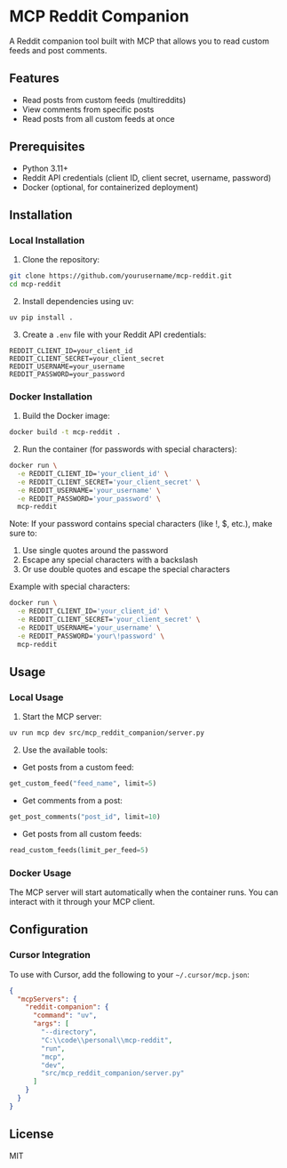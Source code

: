 # MCP Reddit Companion

A Reddit companion tool built with MCP that allows you to read custom feeds and post comments.

## Features

- Read posts from custom feeds (multireddits)
- View comments from specific posts
- Read posts from all custom feeds at once

## Prerequisites

- Python 3.11+
- Reddit API credentials (client ID, client secret, username, password)
- Docker (optional, for containerized deployment)

## Installation

### Local Installation

1. Clone the repository:
```bash
git clone https://github.com/yourusername/mcp-reddit.git
cd mcp-reddit
```

2. Install dependencies using uv:
```bash
uv pip install .
```

3. Create a `.env` file with your Reddit API credentials:
```env
REDDIT_CLIENT_ID=your_client_id
REDDIT_CLIENT_SECRET=your_client_secret
REDDIT_USERNAME=your_username
REDDIT_PASSWORD=your_password
```

### Docker Installation

1. Build the Docker image:
```bash
docker build -t mcp-reddit .
```

2. Run the container (for passwords with special characters):
```bash
docker run \
  -e REDDIT_CLIENT_ID='your_client_id' \
  -e REDDIT_CLIENT_SECRET='your_client_secret' \
  -e REDDIT_USERNAME='your_username' \
  -e REDDIT_PASSWORD='your_password' \
  mcp-reddit
```

Note: If your password contains special characters (like !, $, etc.), make sure to:
1. Use single quotes around the password
2. Escape any special characters with a backslash
3. Or use double quotes and escape the special characters

Example with special characters:
```bash
docker run \
  -e REDDIT_CLIENT_ID='your_client_id' \
  -e REDDIT_CLIENT_SECRET='your_client_secret' \
  -e REDDIT_USERNAME='your_username' \
  -e REDDIT_PASSWORD='your\!password' \
  mcp-reddit
```

## Usage

### Local Usage

1. Start the MCP server:
```bash
uv run mcp dev src/mcp_reddit_companion/server.py
```

2. Use the available tools:
- Get posts from a custom feed:
```python
get_custom_feed("feed_name", limit=5)
```

- Get comments from a post:
```python
get_post_comments("post_id", limit=10)
```

- Get posts from all custom feeds:
```python
read_custom_feeds(limit_per_feed=5)
```

### Docker Usage

The MCP server will start automatically when the container runs. You can interact with it through your MCP client.

## Configuration

### Cursor Integration

To use with Cursor, add the following to your `~/.cursor/mcp.json`:

```json
{
  "mcpServers": {
    "reddit-companion": {
      "command": "uv",
      "args": [
        "--directory",
        "C:\\code\\personal\\mcp-reddit",
        "run",
        "mcp",
        "dev",
        "src/mcp_reddit_companion/server.py"
      ]
    }
  }
}
```

## License

MIT

